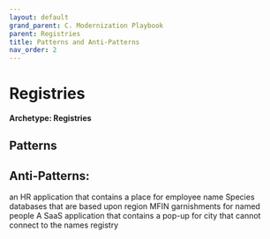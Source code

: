 ```yaml
---
layout: default
grand_parent: C. Modernization Playbook
parent: Registries
title: Patterns and Anti-Patterns
nav_order: 2
---
```


# Registries

**Archetype: Registries**

## Patterns  

## Anti-Patterns:

an HR application that contains a place for employee name
Species databases that are based upon region
MFIN garnishments for named people
A SaaS application that contains a pop-up for city that cannot connect to the names registry 
